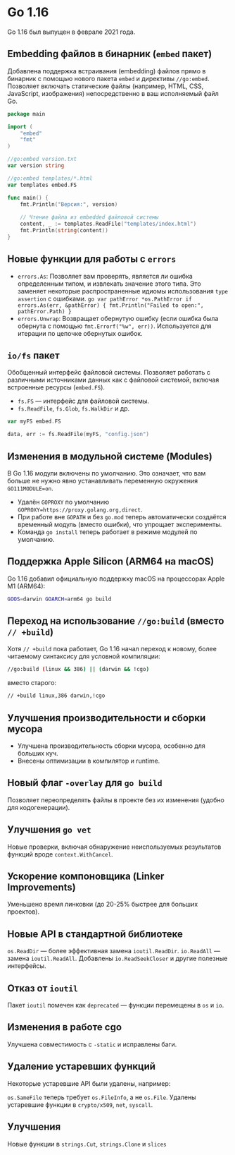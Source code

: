 # Go 1.16

Go 1.16 был выпущен в феврале 2021 года.

## Embedding файлов в бинарник (`embed` пакет)

Добавлена поддержка встраивания (embedding) файлов прямо в бинарник с помощью нового пакета `embed` и директивы `//go:embed`. Позволяет включать статические файлы (например, HTML, CSS, JavaScript, изображения) непосредственно в ваш исполняемый файл Go.

```go
package main

import (
    "embed"
    "fmt"
)

//go:embed version.txt
var version string

//go:embed templates/*.html
var templates embed.FS

func main() {
    fmt.Println("Версия:", version)
    
    // Чтение файла из embedded файловой системы
    content, _ := templates.ReadFile("templates/index.html")
    fmt.Println(string(content))
}
```

## Новые функции для работы с `errors`

* `errors.As`: Позволяет вам проверять, является ли ошибка определенным типом, и извлекать значение этого типа. Это заменяет некоторые распространенные идиомы использования `type assertion` с ошибками. `go var pathError *os.PathError if errors.As(err, &pathError) { fmt.Println("Failed to open:", pathError.Path) }`
* `errors.Unwrap`: Возвращает обернутую ошибку (если ошибка была обернута с помощью `fmt.Errorf("%w", err))`. Используется для итерации по цепочке обернутых ошибок.

## `io/fs` пакет

Обобщенный интерфейс файловой системы. Позволяет работать с различными источниками данных как с файловой системой, включая встроенные ресурсы (`embed.FS`).

* `fs.FS` — интерфейс для файловой системы.
* `fs.ReadFile`, `fs.Glob`, `fs.WalkDir` и др.

```go
var myFS embed.FS

data, err := fs.ReadFile(myFS, "config.json")
```

## Изменения в модульной системе (Modules)

В Go 1.16 модули включены по умолчанию. Это означает, что вам больше не нужно явно устанавливать переменную окружения `GO111MODULE=on`.
* Удалён `GOPROXY` по умолчанию `GOPROXY=https://proxy.golang.org,direct`.
* При работе вне `GOPATH` и без `go.mod` теперь автоматически создаётся временный модуль (вместо ошибки), что упрощает эксперименты.
* Команда `go install` теперь работает в режиме модулей по умолчанию.

## Поддержка Apple Silicon (ARM64 на macOS)

Go 1.16 добавил официальную поддержку macOS на процессорах Apple M1 (ARM64):
```bash
GOOS=darwin GOARCH=arm64 go build
```

## Переход на использование `//go:build` (вместо `// +build`)

Хотя `// +build` пока работает, Go 1.16 начал переход к новому, более читаемому синтаксису для условной компиляции:
```bash
//go:build (linux && 386) || (darwin && !cgo)
```
вместо старого:
```bash
// +build linux,386 darwin,!cgo
```

## Улучшения производительности и сборки мусора

* Улучшена производительность сборки мусора, особенно для больших куч.
* Внесены оптимизации в компилятор и runtime.

## Новый флаг `-overlay` для `go build`

Позволяет переопределять файлы в проекте без их изменения (удобно для кодогенерации).

## Улучшения `go vet`

Новые проверки, включая обнаружение неиспользуемых результатов функций вроде `context.WithCancel`.

## Ускорение компоновщика (Linker Improvements)

Уменьшено время линковки (до 20-25% быстрее для больших проектов).

## Новые API в стандартной библиотеке

`os.ReadDir` — более эффективная замена `ioutil.ReadDir`.
`io.ReadAll` — замена `ioutil.ReadAll`.
Добавлены `io.ReadSeekCloser` и другие полезные интерфейсы.

## Отказ от `ioutil`

Пакет `ioutil` помечен как `deprecated` — функции перемещены в `os` и `io`.

## Изменения в работе cgo

Улучшена совместимость с `-static` и исправлены баги.

## Удаление устаревших функций

Некоторые устаревшие API были удалены, например:

`os.SameFile` теперь требует `os.FileInfo`, а не `os.File`.
Удалены устаревшие функции в `crypto/x509`, `net`, `syscall`.

## Улучшения
Новые функции в `strings.Cut`, `strings.Clone` и `slices`
